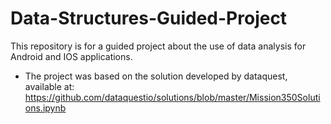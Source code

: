 # Data-Structures-Guided-Project
This repository is for a guided project about the use of data analysis for Android and IOS applications.
- The project was based on the solution developed by dataquest, available at: https://github.com/dataquestio/solutions/blob/master/Mission350Solutions.ipynb
